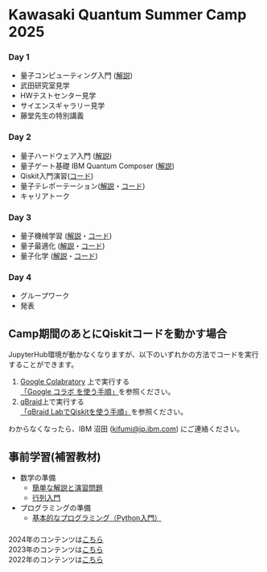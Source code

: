 # Kawasaki Quantum Summer Camp 2025

### Day 1
- 量子コンピューティング入門 ([解説](./day1/20250729_QCIntro.pdf))
- 武田研究室見学
- HWテストセンター見学
- サイエンスギャラリー見学
- 藤堂先生の特別講義

### Day 2
- 量子ハードウェア入門 ([解説](./day2/20250730_Hardware.pdf))
- 量子ゲート基礎 IBM Quantum Composer ([解説](./day2/20250730_Composer.pdf))
- Qiskit入門演習([コード](./day2/20250730_qiskit.ipynb))
- 量子テレポーテーション([解説](./day2/20250730_Telepo.pdf)・[コード](./day2/20250730_teleportation.ipynb))
- キャリアトーク

### Day 3
- 量子機械学習 ([解説](./day3/20250731_QML.pdf)・[コード](./day3/20250731_qml.ipynb))
- 量子最適化 ([解説](./day3/20250731_Optimization.pdf)・[コード](./day3/20250731_optimization.ipynb))
- 量子化学 ([解説](./day3/20250731_chemistry.pdf)・[コード](./day3/20250731_chemistry.ipynb))

### Day 4
- グループワーク
- 発表
  
## Camp期間のあとにQiskitコードを動かす場合
JupyterHub環境が動かなくなりますが、以下のいずれかの方法でコードを実行することができます。
1. [Google Colabratory](https://colab.research.google.com/) 上で実行する   
   [「Google コラボ を使う手順」](https://quantum-tokyo.github.io/introduction/get_started/colab.html)を参照ください。
1. [qBraid](https://www.qbraid.com)上で実行する    
   [「qBraid LabでQiskitを使う手順」](https://quantum-tokyo.github.io/introduction/get_started/qbraid.html)を参照ください。


わからなくなったら、IBM 沼田 (kifumi@jp.ibm.com) にご連絡ください。

## 事前学習(補習教材)
- 数学の準備
    - [簡単な解説と演習問題](./vector_matrix.pdf)
    - [行列入門](https://www.mext.go.jp/content/20230828-mxt-kyoiku01_000250597_1.pdf)
- プログラミングの準備
    - [基本的なプログラミング（Python入門）](https://sites.google.com/a.ipsj.or.jp/mooc/list/C3-1)



### 
2024年のコンテンツは[こちら](https://github.com/quantum-tokyo/kawasaki-quantum-camp/tree/main/2024)  
2023年のコンテンツは[こちら](https://github.com/quantum-tokyo/kawasaki-quantum-camp/tree/main/2023)    
2022年のコンテンツは[こちら](https://github.com/quantum-tokyo/kawasaki-quantum-camp/tree/main/2022)
